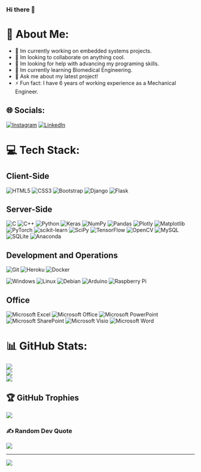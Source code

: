 ### Hi there 👋

<!--
**cgrundman/cgrundman** is a ✨ _special_ ✨ repository because its `README.md` (this file) appears on your GitHub profile.

Here are some ideas to get you started:

- 🔭 I’m currently working on ...
- 🌱 I’m currently learning ...
- 👯 I’m looking to collaborate on ...
- 🤔 I’m looking for help with ...
- 💬 Ask me about ...
- 📫 How to reach me: ...
- 😄 Pronouns: ...
- ⚡ Fun fact: ...
-->

# 💫 About Me:
- 🔭 Im currently working on embedded systems projects.<br>
- 👯 Im looking to collaborate on anything cool.<br>
- 🤔 Im looking for help with advancing my programing skills.<br>
- 🌱 Im currently learning Biomedical Engineering.<br>
- 💬 Ask me about my latest project!<br>
- ⚡ Fun fact: I have 6 years of working experience as a Mechanical Engineer.


## 🌐 Socials:
[![Instagram](https://img.shields.io/badge/Instagram-%23E4405F.svg?logo=Instagram&logoColor=white)](https://instagram.com/ctgrundm) [![LinkedIn](https://img.shields.io/badge/LinkedIn-%230077B5.svg?logo=linkedin&logoColor=white)](https://linkedin.com/in/christian-grundman) 

# 💻 Tech Stack:
## Client-Side
![HTML5](https://img.shields.io/badge/html5-%23E34F26.svg?style=for-the-badge&logo=html5&logoColor=white) 
![CSS3](https://img.shields.io/badge/css3-%231572B6.svg?style=for-the-badge&logo=css3&logoColor=white)
![Bootstrap](https://img.shields.io/badge/bootstrap-%23563D7C.svg?style=for-the-badge&logo=bootstrap&logoColor=white) 
![Django](https://img.shields.io/badge/django-%23092E20.svg?style=for-the-badge&logo=django&logoColor=white) 
![Flask](https://img.shields.io/badge/flask-%23000.svg?style=for-the-badge&logo=flask&logoColor=white)

## Server-Side
![C](https://img.shields.io/badge/c-%2300599C.svg?style=for-the-badge&logo=c&logoColor=white) 
![C++](https://img.shields.io/badge/c++-%2300599C.svg?style=for-the-badge&logo=c%2B%2B&logoColor=white) 
![Python](https://img.shields.io/badge/python-3670A0?style=for-the-badge&logo=python&logoColor=ffdd54)
![Keras](https://img.shields.io/badge/Keras-%23D00000.svg?style=for-the-badge&logo=Keras&logoColor=white) 
![NumPy](https://img.shields.io/badge/numpy-%23013243.svg?style=for-the-badge&logo=numpy&logoColor=white) 
![Pandas](https://img.shields.io/badge/pandas-%23150458.svg?style=for-the-badge&logo=pandas&logoColor=white) 
![Plotly](https://img.shields.io/badge/Plotly-%233F4F75.svg?style=for-the-badge&logo=plotly&logoColor=white) 
![Matplotlib](https://img.shields.io/badge/Matplotlib-%23ffffff.svg?style=for-the-badge&logo=Matplotlib&logoColor=black) 
![PyTorch](https://img.shields.io/badge/PyTorch-%23EE4C2C.svg?style=for-the-badge&logo=PyTorch&logoColor=white) 
![scikit-learn](https://img.shields.io/badge/scikit--learn-%23F7931E.svg?style=for-the-badge&logo=scikit-learn&logoColor=white) 
![SciPy](https://img.shields.io/badge/SciPy-%230C55A5.svg?style=for-the-badge&logo=scipy&logoColor=%white) 
![TensorFlow](https://img.shields.io/badge/TensorFlow-%23FF6F00.svg?style=for-the-badge&logo=TensorFlow&logoColor=white)
![OpenCV](https://img.shields.io/badge/opencv-%23white.svg?style=for-the-badge&logo=opencv&logoColor=white)
![MySQL](https://img.shields.io/badge/mysql-%2300f.svg?style=for-the-badge&logo=mysql&logoColor=white) 
![SQLite](https://img.shields.io/badge/sqlite-%2307405e.svg?style=for-the-badge&logo=sqlite&logoColor=white)
![Anaconda](https://img.shields.io/badge/Anaconda-%2344A833.svg?style=for-the-badge&logo=anaconda&logoColor=white) 


## Development and Operations
![Git](https://img.shields.io/badge/git-%23F05033.svg?style=for-the-badge&logo=git&logoColor=white) 
![Heroku](https://img.shields.io/badge/heroku-%23430098.svg?style=for-the-badge&logo=heroku&logoColor=white) 
![Docker](https://img.shields.io/badge/docker-%230db7ed.svg?style=for-the-badge&logo=docker&logoColor=white) 
<!-- ![Kubernetes](https://img.shields.io/badge/kubernetes-%23326ce5.svg?style=for-the-badge&logo=kubernetes&logoColor=white)  -->
![Windows](https://img.shields.io/badge/Windows-0078D6?style=for-the-badge&logo=windows&logoColor=white) 
![Linux](https://img.shields.io/badge/Linux-FCC624?style=for-the-badge&logo=linux&logoColor=black) 
![Debian](https://img.shields.io/badge/Debian-D70A53?style=for-the-badge&logo=debian&logoColor=white)
![Arduino](https://img.shields.io/badge/-Arduino-00979D?style=for-the-badge&logo=Arduino&logoColor=white) 
![Raspberry Pi](https://img.shields.io/badge/-RaspberryPi-C51A4A?style=for-the-badge&logo=Raspberry-Pi)
<!-- ![AWS](https://img.shields.io/badge/AWS-%23FF9900.svg?style=for-the-badge&logo=amazon-aws&logoColor=white) -->

## Office
![Microsoft Excel](https://img.shields.io/badge/Microsoft_Excel-217346?style=for-the-badge&logo=microsoft-excel&logoColor=white) 
![Microsoft Office](https://img.shields.io/badge/Microsoft_Office-D83B01?style=for-the-badge&logo=microsoft-office&logoColor=white) 
![Microsoft PowerPoint](https://img.shields.io/badge/Microsoft_PowerPoint-B7472A?style=for-the-badge&logo=microsoft-powerpoint&logoColor=white) 
![Microsoft SharePoint ](https://img.shields.io/badge/Microsoft_SharePoint-0078D4?style=for-the-badge&logo=microsoft-sharepoint&logoColor=white) 
![Microsoft Visio ](https://img.shields.io/badge/Microsoft_Visio-3955A3?style=for-the-badge&logo=microsoft-visio&logoColor=white) 
![Microsoft Word](https://img.shields.io/badge/Microsoft_Word-2B579A?style=for-the-badge&logo=microsoft-word&logoColor=white)

# 📊 GitHub Stats:
![](https://github-readme-stats.vercel.app/api?username=cgrundman&theme=dark&hide_border=false&include_all_commits=false&count_private=false)<br/>
![](https://github-readme-streak-stats.herokuapp.com/?user=cgrundman&theme=dark&hide_border=false)<br/>
![](https://github-readme-stats.vercel.app/api/top-langs/?username=cgrundman&theme=dark&hide_border=false&include_all_commits=false&count_private=false&layout=compact)

## 🏆 GitHub Trophies
![](https://github-profile-trophy.vercel.app/?username=cgrundman&theme=darkhub&no-frame=false&no-bg=false&margin-w=4)

### ✍️ Random Dev Quote
![](https://quotes-github-readme.vercel.app/api?type=horizontal&theme=radical)

---
[![](https://visitcount.itsvg.in/api?id=cgrundman&icon=0&color=0)](https://visitcount.itsvg.in)

<!-- Proudly created with GPRM ( https://gprm.itsvg.in ) -->
